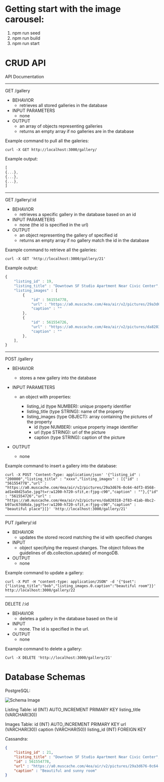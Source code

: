# Getting start with the image carousel:

1) npm run seed
2) npm run build
3) npm run start

# CRUD API

API Documentation
______________________________________________________________________
GET /gallery
- BEHAVIOR
  - retrieves all stored galleries in the database
- INPUT PARAMETERS
  - none
- OUTPUT
  - an array of objects representing galleries
  - returns an empty array if no galleries are in the database

Example command to pull all the galeries:
```terminal
curl -X GET http://localhost:3000/gallery/
```

Example output:
```javascript
[
{...},
{...},
{...},
]
```
______________________________________________________________________
GET /gallery/:id
- BEHAVIOR
  - retrieves a specific gallery in the database based on an id
- INPUT PARAMETERS
  - none (the id is specified in the url)
- OUTPUT
  - an object representing the gallery of specified id
  - returns an empty array if no gallery match the id in the database

Example command to retrieve all the galeries:
```terminal
curl -X GET 'http://localhost:3000/gallery/21'
```

Example output:
```javascript
{
	"listing_id" : 19,
	"listing_title" : "Downtown SF Studio Apartment Near Civic Center",
	"listing_images" : [
		{
			"id" : 561554778,
			"url" : "https://a0.muscache.com/4ea/air/v2/pictures/29a3d676-0c64-4df3-8568-ad1e48d25a5e.jpg?t=r:w1200-h720-sfit,e:fjpg-c90",
			"caption" : ""
		},
		{
			"id" : 561554726,
			"url" : "https://a0.muscache.com/4ea/air/v2/pictures/da820318-2f83-41ab-8bc2-b97ac67dd6da.jpg?t=r:w1200-h720-sfit,e:fjpg-c90",
			"caption" : ""
		},
	],
}
```
______________________________________________________________________
POST /gallery
- BEHAVIOR
  - stores a new gallery into the database
- INPUT PARAMETERS
  - an object with properties:

    - listing_id (type NUMBER): unique property identifier
    - listing_title (type STRING): name of the property
    - listing_images (type OBJECT): array containing the pictures of the property
        - id (type NUMBER): unique property image identifier
        - url (type STRING): url of the picture
        - caption (type STRING): caption of the picture

- OUTPUT
  - none

Example command to insert a gallery into the database: 
```terminal
curl -X POST 'Content-Type: application/json' '{"listing_id" : "200000","listing_title" : "xxxx","listing_images" : [{"id" : "561554778","url" : "https://a0.muscache.com/4ea/air/v2/pictures/29a3d676-0c64-4df3-8568-ad1e48d25a5e.jpg?t=r:w1200-h720-sfit,e:fjpg-c90","caption" : ""},{"id" : "561554726","url" : "https://a0.muscache.com/4ea/air/v2/pictures/da820318-2f83-41ab-8bc2-b97ac67dd6da.jpg?t=r:w1200-h720-sfit,e:fjpg-c90","caption" : "beautiful place"}]}' 'http://localhost:3000/gallery/21'
```

______________________________________________________________________
PUT /gallery/:id
- BEHAVIOR
  - updates the stored record matching the id with specified changes
- INPUT
  - object specifying the request changes. The object follows the guidelines of db.collection.update() of mongoDB.
- OUTPUT
  - none

Example command to update a gallery: 
```terminal
curl -X PUT -H "content-type: application/JSON" -d '{"$set": {"listing_title":"bob","listing_images.0.caption":"beautiful room"}}' http://localhost:3000/gallery/22
```
______________________________________________________________________
DELETE /:id
- BEHAVIOR
  - deletes a gallery in the database based on the id
- INPUT
  - none. The id is specified in the url.
- OUTPUT
  - none

Example command to delete a gallery:
```terminal
Curl -X DELETE 'http://localhost:3000/gallery/21'
```

# Database Schemas

PostgreSQL:

![Schema Image](https://user-images.githubusercontent.com/56744348/74473709-ebe58e80-4e58-11ea-8c61-eff16c58fcd1.png)

Listing Table:
id (INT) AUTO_INCREMENT PRIMARY KEY
listing_title (VARCHAR(30)) 

Images Table:
id (INT) AUTO_INCREMENT PRIMARY KEY
url (VARCHAR(30))
caption (VARCHAR(50))
listing_id (INT) FOREIGN KEY

Cassandra:

```json
{
	"listing_id" : 21,
	"listing_title" : "Downtown SF Studio Apartment Near Civic Center",
	"id" : 561554778,
	"url" : "https://a0.muscache.com/4ea/air/v2/pictures/29a3d676-0c64-4df3-8568-ad1e48d25a5e.jpg?t=r:w1200-h720-sfit,e:fjpg-c90",
	"caption" : "Beautiful and sunny room"
}
```